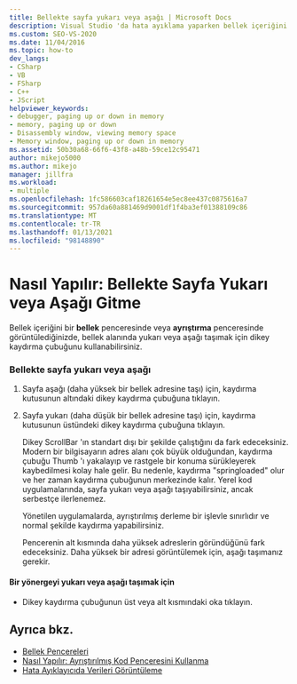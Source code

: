 ```yaml
---
title: Bellekte sayfa yukarı veya aşağı | Microsoft Docs
description: Visual Studio 'da hata ayıklama yaparken bellek içeriğini bir bellek penceresinde veya ayrıştırma penceresinde görüntülemek için bellekteki sayfa yukarı veya aşağı bakın.
ms.custom: SEO-VS-2020
ms.date: 11/04/2016
ms.topic: how-to
dev_langs:
- CSharp
- VB
- FSharp
- C++
- JScript
helpviewer_keywords:
- debugger, paging up or down in memory
- memory, paging up or down
- Disassembly window, viewing memory space
- Memory window, paging up or down in memory
ms.assetid: 50b30a68-66f6-43f8-a48b-59ce12c95471
author: mikejo5000
ms.author: mikejo
manager: jillfra
ms.workload:
- multiple
ms.openlocfilehash: 1fc586603caf18261654e5ec8ee437c0875616a7
ms.sourcegitcommit: 957da60a881469d9001df1f4ba3ef01388109c86
ms.translationtype: MT
ms.contentlocale: tr-TR
ms.lasthandoff: 01/13/2021
ms.locfileid: "98148890"
---
```

# <a name="how-to-page-up-or-down-in-memory"></a>Nasıl Yapılır: Bellekte Sayfa Yukarı veya Aşağı Gitme

Bellek içeriğini bir **bellek** penceresinde veya **ayrıştırma** penceresinde görüntülediğinizde, bellek alanında yukarı veya aşağı taşımak için dikey kaydırma çubuğunu kullanabilirsiniz.

### <a name="to-page-up-or-down-in-memory"></a>Bellekte sayfa yukarı veya aşağı

1. Sayfa aşağı (daha yüksek bir bellek adresine taşı) için, kaydırma kutusunun altındaki dikey kaydırma çubuğuna tıklayın.

2. Sayfa yukarı (daha düşük bir bellek adresine taşı) için, kaydırma kutusunun üstündeki dikey kaydırma çubuğuna tıklayın.

   Dikey ScrollBar 'ın standart dışı bir şekilde çalıştığını da fark edeceksiniz. Modern bir bilgisayarın adres alanı çok büyük olduğundan, kaydırma çubuğu Thumb 'ı yakalayıp ve rastgele bir konuma sürükleyerek kaybedilmesi kolay hale gelir. Bu nedenle, kaydırma "springloaded" olur ve her zaman kaydırma çubuğunun merkezinde kalır. Yerel kod uygulamalarında, sayfa yukarı veya aşağı taşıyabilirsiniz, ancak serbestçe ilerlenemez.

   Yönetilen uygulamalarda, ayrıştırılmış derleme bir işlevle sınırlıdır ve normal şekilde kaydırma yapabilirsiniz.

   Pencerenin alt kısmında daha yüksek adreslerin göründüğünü fark edeceksiniz. Daha yüksek bir adresi görüntülemek için, aşağı taşımanız gerekir.

#### <a name="to-move-up-or-down-one-instruction"></a>Bir yönergeyi yukarı veya aşağı taşımak için

- Dikey kaydırma çubuğunun üst veya alt kısmındaki oka tıklayın.

## <a name="see-also"></a>Ayrıca bkz.
- [Bellek Pencereleri](../debugger/memory-windows.md)
- [Nasıl Yapılır: Ayrıştırılmış Kod Penceresini Kullanma](../debugger/how-to-use-the-disassembly-window.md)
- [Hata Ayıklayıcıda Verileri Görüntüleme](../debugger/viewing-data-in-the-debugger.md)